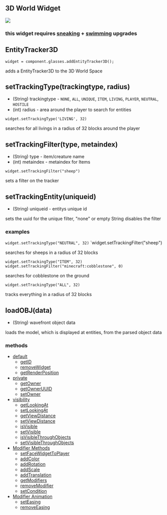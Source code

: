 ## 3D World Widget
![](https://i.imgur.com/s0cEoup.png)
### this widget requires [sneaking](Glasses#sneaking) + [swimming](Glasses#swimming) upgrades

## EntityTracker3D
`widget = component.glasses.addEntityTracker3D();`

adds a EntityTracker3D to the 3D World Space


## setTrackingType(trackingtype, radius)
* (String) trackingtype - `NONE`, `ALL`, `UNIQUE`, `ITEM`, `LIVING`, `PLAYER`, `NEUTRAL`, `HOSTILE`
* (int) radius - area around the player to search for entities

`widget.setTrackingType('LIVING', 32)`

searches for all livings in a radius of 32 blocks around the player

## setTrackingFilter(type, metaindex)
* (String) type - item/creature name
* (int) metaindex - metaindex for Items

`widget.setTrackingFilter("sheep")`

sets a filter on the tracker

## setTrackingEntity(uniqueid)
* (String) uniqueid - entitys unique id

sets the uuid for the unique filter, "none" or empty String disables the filter

### examples

`widget.setTrackingType("NEUTRAL", 32)` 
`widget.setTrackingFilter("sheep")

searches for sheeps in a radius of 32 blocks

`widget.setTrackingType("ITEM", 32)`
`widget.setTrackingFilter("minecraft:cobblestone", 0)` 

searches for cobblestone on the ground

`widget.setTrackingType("ALL", 32)` 

tracks everything in a radius of 32 blocks



## loadOBJ(data)
* (String) wavefront object data

loads the model, which is displayed at entities, from the parsed object data


### methods
* [default](Widget_Methods_default)
  * [getID](Widget_Methods_default#getID)
  * [removeWidget](Widget_Methods_default#removeWidget)
  * [getRenderPosition](Widget_Methods_getRenderPosition)
* [private](Widget_Methods_private)
  * [getOwner](Widget_Methods_private#getOwner)
  * [getOwnerUUID](Widget_Methods_private#getOwnerUUID)
  * [setOwner](Widget_Methods_private#setOwner)
* [visibility](Widget_Methods_visibility)
  * [getLookingAt](Widget3D_Methods_visibility#getLookingAt)
  * [setLookingAt](Widget3D_Methods_visibility#setLookingAt)
  * [getViewDistance](Widget3D_Methods_visibility#getViewDistance)
  * [setViewDistance](Widget3D_Methods_visibility#setViewDistance)
  * [isVisible](Widget_Methods_visibility#isVisible)
  * [setVisible](Widget_Methods_visibility#setVisible)
  * [isVisibleThroughObjects](Widget3D_Methods_visibility#isVisibleThroughObjects)
  * [setVisibleThroughObjects](Widget3D_Methods_visibility#setVisibleThroughObjects)
* [Modifier Methods](WidgetModifiers)
  * [setFaceWidgetToPlayer](WidgetModifier_setFaceWidgetToPlayer)
  * [addColor](WidgetModifiers#addColor)
  * [addRotation](WidgetModifiers#addRotation)
  * [addScale](WidgetModifiers#addScale)
  * [addTranslation](WidgetModifiers#addTranslation)
  * [getModifiers](WidgetModifierMethods#getModifiers)
  * [removeModifier](WidgetModifierMethods#removeModifier)
  * [setCondition](WidgetModifierConditions)
* [Modifier Animation](WidgetModifiers#animation)
  * [setEasing](WidgetModifiers#seteasing)
  * [removeEasing](WidgetModifiers#removeeasing)